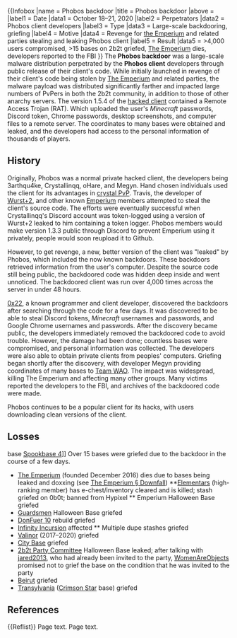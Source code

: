 {{Infobox
 |name         = Phobos backdoor
 |title         = Phobos backdoor
 |above        =
 |label1 = Date
 |data1 = October 18–21, 2020
 |label2 = Perpetrators
 |data2 = Phobos client developers
 |label3 = Type
 |data3 = Large-scale backdooring, griefing
 |label4 = Motive
 |data4 = Revenge for [the Emperium](https://2b2t.miraheze.org/wiki/the_Emperium) and related parties stealing and leaking Phobos client
 |label5 = Result
 |data5 = >4,000 users compromised, >15 bases on 2b2t griefed, [The Emperium](https://2b2t.miraheze.org/wiki/The_Emperium) dies, developers reported to the FBI
}}
The **Phobos backdoor** was a large-scale malware distribution perpetrated by the **Phobos client** developers through public release of their client's code. While initially launched in revenge of their client's code being stolen by [The Emperium](https://2b2t.miraheze.org/wiki/The_Emperium) and related parties, the malware payload was distributed significantly farther and impacted large numbers of  PvPers in both the 2b2t community, in addition to those of other anarchy servers. The version 1.5.4 of the [hacked client](https://2b2t.miraheze.org/wiki/Cheat_Clients) contained a Remote Access Trojan (RAT).  Which uploaded the user's *Minecraft* passwords, Discord token, Chrome passwords, desktop screenshots, and computer files to a remote server. The coordinates to many bases were obtained and leaked, and the developers had access to the personal information of thousands of players.

## History
Originally, Phobos was a normal private hacked client, the developers being 3arthqu4ke, Crystallinqq, oHare, and Megyn. Hand chosen individuals used the client for its advantages in [crystal PvP](https://2b2t.miraheze.org/wiki/crystal_PvP). Travis, the developer of [Wurst+2](https://2b2t.miraheze.org/wiki/Cheat_client#sUncommon_hacked_clients), and other known [Emperium](https://2b2t.miraheze.org/wiki/The_Emperium) members attempted to steal the client's source code. The efforts were eventually successful when Crystallinqq's Discord account was token-logged using a version of Wurst+2 leaked to him containing a token logger. Phobos members would make version 1.3.3 public through Discord to prevent Emperium using it privately, people would soon reupload it to Github.

However, to get revenge, a new, better version of the client was "leaked" by Phobos, which included the now known backdoors. These backdoors retrieved information from the user's computer. Despite the source code still being public, the backdoored code was hidden deep inside and went unnoticed. The backdoored client was run over 4,000 times across the server in under 48 hours.

[0x22](https://2b2t.miraheze.org/wiki/0x22), a known programmer and client developer, discovered the backdoors after searching through the code for a few days. It was discovered to be able to steal Discord tokens, *Minecraft* usernames and passwords, and Google Chrome usernames and passwords. After the discovery became public, the developers immediately removed the backdoored code to avoid trouble. However, the damage had been done; countless bases were compromised, and personal information was collected. The developers were also able to obtain private clients from peoples' computers. Griefing began shortly after the discovery, with developer Megyn providing coordinates of many bases to [Team WAO](https://2b2t.miraheze.org/wiki/Team_WAO). The impact was widespread, killing The Emperium and affecting many other groups. Many victims reported the developers to the FBI, and archives of the backdoored code were made.

Phobos continues to be a popular client for its hacks, with users downloading clean versions of the client.

## Losses
 base [Spookbase 4](https://2b2t.miraheze.org/wiki/Infinity_Incursion#Spook_Base_IV)]]
Over 15 bases were griefed due to the backdoor in the course of a few days.

* [The Emperium](https://2b2t.miraheze.org/wiki/The_Emperium) (founded December 2016) dies due to bases being leaked and doxxing (see [The Emperium § Downfall](https://2b2t.miraheze.org/wiki/The_Emperium#Downfall))
**[Elementars](https://2b2t.miraheze.org/wiki/Elementars) (high-ranking member) has e-chest/inventory cleared and is killed; stash griefed on 0b0t; banned from Hypixel
** Emperium Halloween Base griefed
* [Guardsmen](https://2b2t.miraheze.org/wiki/Guardsmen) Halloween Base griefed
* [DonFuer 10](https://2b2t.miraheze.org/wiki/DonFuer_10) rebuild griefed
* [Infinity Incursion](https://2b2t.miraheze.org/wiki/Infinity_Incursion) affected
** Multiple dupe stashes griefed
* [Valinor](https://2b2t.miraheze.org/wiki/Valinor) (2017–2020) griefed
* [City Base](https://2b2t.miraheze.org/wiki/City_Base) griefed
* [2b2t Party Committee](https://2b2t.miraheze.org/wiki/2b2t_Party_Committee) Halloween Base leaked; after talking with [jared2013](https://2b2t.miraheze.org/wiki/jared2013), who had already been invited to the party, [WomenAreObjects](https://2b2t.miraheze.org/wiki/WomenAreObjects) promised not to grief the base on the condition that he was invited to the party
* [Beirut](https://2b2t.miraheze.org/wiki/Shortbus_Caliphate) griefed
* [Transylvania](https://2b2t.miraheze.org/wiki/Crimson_Star#Post-Cum_Zone_II) ([Crimson Star](https://2b2t.miraheze.org/wiki/Crimson_Star) base) griefed

## References
{{Reflist}}
	Page text.
	Page text.
